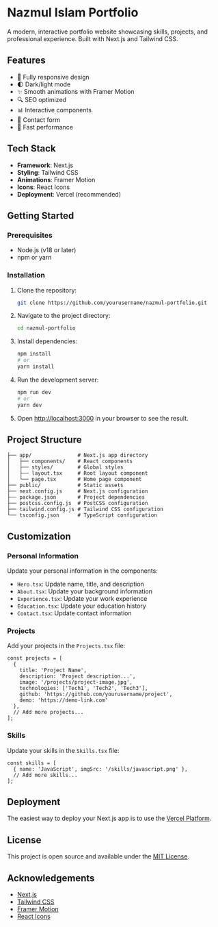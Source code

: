 # Nazmul Islam Portfolio

A modern, interactive portfolio website showcasing skills, projects, and professional experience. Built with Next.js and Tailwind CSS.

## Features

- 📱 Fully responsive design
- 🌓 Dark/light mode
- ✨ Smooth animations with Framer Motion
- 🔍 SEO optimized
- 📊 Interactive components
- 📝 Contact form
- 🚀 Fast performance

## Tech Stack

- **Framework**: Next.js
- **Styling**: Tailwind CSS
- **Animations**: Framer Motion
- **Icons**: React Icons
- **Deployment**: Vercel (recommended)

## Getting Started

### Prerequisites

- Node.js (v18 or later)
- npm or yarn

### Installation

1. Clone the repository:
   ```bash
   git clone https://github.com/yourusername/nazmul-portfolio.git
   ```

2. Navigate to the project directory:
   ```bash
   cd nazmul-portfolio
   ```

3. Install dependencies:
   ```bash
   npm install
   # or
   yarn install
   ```

4. Run the development server:
   ```bash
   npm run dev
   # or
   yarn dev
   ```

5. Open [http://localhost:3000](http://localhost:3000) in your browser to see the result.

## Project Structure

```
├── app/               # Next.js app directory
│   ├── components/    # React components
│   ├── styles/        # Global styles
│   ├── layout.tsx     # Root layout component
│   └── page.tsx       # Home page component
├── public/            # Static assets
├── next.config.js     # Next.js configuration
├── package.json       # Project dependencies
├── postcss.config.js  # PostCSS configuration
├── tailwind.config.js # Tailwind CSS configuration
└── tsconfig.json      # TypeScript configuration
```

## Customization

### Personal Information

Update your personal information in the components:

- `Hero.tsx`: Update name, title, and description
- `About.tsx`: Update your background information
- `Experience.tsx`: Update your work experience
- `Education.tsx`: Update your education history
- `Contact.tsx`: Update contact information

### Projects

Add your projects in the `Projects.tsx` file:

```tsx
const projects = [
  {
    title: 'Project Name',
    description: 'Project description...',
    image: '/projects/project-image.jpg',
    technologies: ['Tech1', 'Tech2', 'Tech3'],
    github: 'https://github.com/yourusername/project',
    demo: 'https://demo-link.com'
  },
  // Add more projects...
];
```

### Skills

Update your skills in the `Skills.tsx` file:

```tsx
const skills = [
  { name: 'JavaScript', imgSrc: '/skills/javascript.png' },
  // Add more skills...
];
```

## Deployment

The easiest way to deploy your Next.js app is to use the [Vercel Platform](https://vercel.com/new).

## License

This project is open source and available under the [MIT License](LICENSE).

## Acknowledgements

- [Next.js](https://nextjs.org/)
- [Tailwind CSS](https://tailwindcss.com/)
- [Framer Motion](https://www.framer.com/motion/)
- [React Icons](https://react-icons.github.io/react-icons/) 